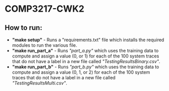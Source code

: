 # COMP3217-CWK2
## How to run:
* **"make setup"** - Runs a "requirements.txt" file which installs the required modules to run the various file.
* **"make run_part_a"** - Runs *"part_a.py"* which uses the training data to compute and assign a value (0, or 1) for each of the 100 system traces that do not have a label in a new file called *"TestingResultsBinary.csv"*.
* **"make run_part_b"** - Runs *"part_b.py"* which uses the training data to compute and assign a value (0, 1, or 2) for each of the 100 system traces that do not have a label in a new file called *"TestingResultsMulti.csv"*.